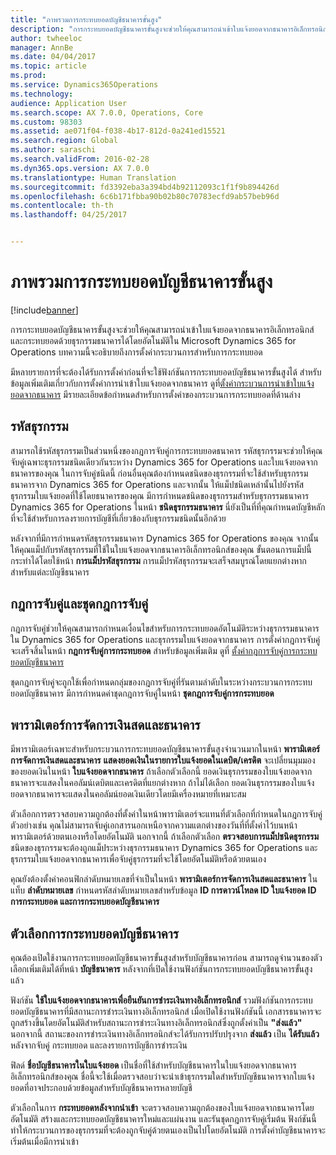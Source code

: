 ```yaml
---
title: "ภาพรวมการกระทบยอดบัญชีธนาคารขั้นสูง"
description: "การกระทบยอดบัญชีธนาคารขั้นสูงจะช่วยให้คุณสามารถนำเข้าใบแจ้งยอดจากธนาคารอิเล็กทรอนิกส์ และกระทบยอดด้วยธุรกรรมธนาคารได้โดยอัตโนมัติใน Microsoft Dynamics 365 for Operations  บทความนี้จะอธิบายถึงการตั้งค่ากระบวนการสำหรับการกระทบยอด"
author: twheeloc
manager: AnnBe
ms.date: 04/04/2017
ms.topic: article
ms.prod: 
ms.service: Dynamics365Operations
ms.technology: 
audience: Application User
ms.search.scope: AX 7.0.0, Operations, Core
ms.custom: 98303
ms.assetid: ae071f04-f038-4b17-812d-0a241ed15521
ms.search.region: Global
ms.author: saraschi
ms.search.validFrom: 2016-02-28
ms.dyn365.ops.version: AX 7.0.0
ms.translationtype: Human Translation
ms.sourcegitcommit: fd3392eba3a394bd4b92112093c1f1f9b894426d
ms.openlocfilehash: 6c6b171fbba90b02b80c70783ecfd9ab57beb96d
ms.contentlocale: th-th
ms.lasthandoff: 04/25/2017


---
```


# <a name="advanced-bank-reconciliation-overview"></a>ภาพรวมการกระทบยอดบัญชีธนาคารขั้นสูง

[!include[banner](../includes/banner.md)]


การกระทบยอดบัญชีธนาคารขั้นสูงจะช่วยให้คุณสามารถนำเข้าใบแจ้งยอดจากธนาคารอิเล็กทรอนิกส์ และกระทบยอดด้วยธุรกรรมธนาคารได้โดยอัตโนมัติใน Microsoft Dynamics 365 for Operations  บทความนี้จะอธิบายถึงการตั้งค่ากระบวนการสำหรับการกระทบยอด  

มีหลายรายการที่จะต้องได้รับการตั้งค่าก่อนที่จะใช้ฟังก์ชันการกระทบยอดบัญชีธนาคารขั้นสูงได้ สำหรับข้อมูลเพิ่มเติมเกี่ยวกับการตั้งค่าการนำเข้าใบแจ้งยอดจากธนาคาร ดูที่[ตั้งค่ากระบวนการนำเข้าใบแจ้งยอดจากธนาคาร](set-up-advanced-bank-reconciliation-import-process.md)  มีรายละเอียดข้อกำหนดสำหรับการตั้งค่าของกระบวนการกระทบยอดที่ด้านล่าง

## <a name="transaction-codes"></a>รหัสธุรกรรม
สามารถใช้รหัสธุรกรรมเป็นส่วนหนึ่งของกฎการจับคู่การกระทบยอดธนาคาร  รหัสธุรกรรมจะช่วยให้คุณจับคู่เฉพาะธุรกรรมชนิดเดียวกันระหว่าง Dynamics 365 for Operations และใบแจ้งยอดจากธนาคารของคุณ  ในการจับคู่ชนิดนี้ ก่อนอื่นคุณต้องกำหนดชนิดของธุรกรรมที่จะใช้สำหรับธุรกรรมธนาคารจาก Dynamics 365 for Operations และจากนั้น ให้แม็ปชนิดเหล่านั้นไปยังรหัสธุรกรรมใบแจ้งยอดที่ใช้โดยธนาคารของคุณ  มีการกำหนดชนิดของธุรกรรมสำหรับธุรกรรมธนาคาร Dynamics 365 for Operations ในหน้า **ชนิดธุรกรรมธนาคาร**  นี่ยังเป็นที่ที่คุณกำหนดบัญชีหลักที่จะใช้สำหรับการลงรายการบัญชีที่เกี่ยวข้องกับธุรกรรมชนิดนั้นอีกด้วย 

หลังจากที่มีการกำหนดรหัสธุรกรรมธนาคาร Dynamics 365 for Operations ของคุณ จากนั้นให้คุณแม็ปกับรหัสธุรกรรมที่ใช้ในใบแจ้งยอดจากธนาคารอิเล็กทรอนิกส์ของคุณ  ขั้นตอนการแม็ปนี้กระทำได้โดยใช้หน้า **การแม็ปรหัสธุรกรรม**  การแม็ปรหัสธุรกรรมจะเสร็จสมบูรณ์โดยแยกต่างหากสำหรับแต่ละบัญชีธนาคาร

## <a name="matching-rules-and-matching-rule-sets"></a>กฎการจับคู่และชุดกฎการจับคู่
กฎการจับคู่ช่วยให้คุณสามารถกำหนดเงื่อนไขสำหรับการกระทบยอดอัตโนมัติระหว่างธุรกรรมธนาคารใน Dynamics 365 for Operations และธุรกรรมใบแจ้งยอดจากธนาคาร  การตั้งค่ากฎการจับคู่จะเสร็จสิ้นในหน้า **กฎการจับคู่การกระทบยอด**  สำหรับข้อมูลเพิ่มเติม ดูที่ [ตั้งค่ากฎการจับคู่การกระทบยอดบัญชีธนาคาร](set-up-bank-reconciliation-matching-rules.md) 

ชุดกฎการจับคู่จะถูกใช้เพื่อกำหนดกลุ่มของกฎการจับคู่ที่รันตามลำดับในระหว่างกระบวนการกระทบยอดบัญชีธนาคาร  มีการกำหนดค่าชุดกฎการจับคู่ในหน้า **ชุดกฎการจับคู่การกระทบยอด**

## <a name="cash-and-bank-management-parameters"></a>พารามิเตอร์การจัดการเงินสดและธนาคาร
มีพารามิเตอร์เฉพาะสำหรับกระบวนการกระทบยอดบัญชีธนาคารขั้นสูงจำนวนมากในหน้า **พารามิเตอร์การจัดการเงินสดและธนาคาร**  **แสดงยอดเงินในรายการใบแจ้งยอดในเดบิต/เครดิต** จะเปลี่ยนมุมมองของยอดเงินในหน้า **ใบแจ้งยอดจากธนาคาร**  ถ้าเลือกตัวเลือกนี้ ยอดเงินธุรกรรมของใบแจ้งยอดจากธนาคารจะแสดงในคอลัมน์เดบิตและเครดิตที่แยกต่างหาก  ถ้าไม่ได้เลือก ยอดเงินธุรกรรมของใบแจ้งยอดจากธนาคารจะแสดงในคอลัมน์ยอดเงินเดียวโดยมีเครื่องหมายที่เหมาะสม 

ตัวเลือกการตรวจสอบความถูกต้องที่ตั้งค่าในหน้าพารามิเตอร์จะแทนที่ตัวเลือกที่กำหนดในกฎการจับคู่  ตัวอย่างเช่น คุณไม่สามารถจับคู่เอกสารนอกเหนือจากความแตกต่างของวันที่ที่ตั้งค่าไว้บนหน้าพารามิเตอร์ด้วยตนเองหรือโดยอัตโนมัติ  นอกจากนี้ ถ้าเลือกตัวเลือก **ตรวจสอบการแม็ปชนิดธุรกรรม** ชนิดของธุรกรรมจะต้องถูกแม็ประหว่างธุรกรรมธนาคาร Dynamics 365 for Operations และธุรกรรมใบแจ้งยอดจากธนาคารเพื่อจับคู่ธุรกรรมที่จะใช้โดยอัตโนมัติหรือด้วยตนเอง 

คุณยังต้องตั้งค่าคอนฟิกลำดับหมายเลขที่จำเป็นในหน้า **พารามิเตอร์การจัดการเงินสดและธนาคาร**  ในแท็บ **ลำดับหมายเลข** กำหนดรหัสลำดับหมายเลขสำหรับข้อมูล **ID การดาวน์โหลด ID ใบแจ้งยอด ID การกระทบยอด และการกระทบยอดบัญชีธนาคาร**

## <a name="bank-account-reconciliation-options"></a>ตัวเลือกการกระทบยอดบัญชีธนาคาร
คุณต้องเปิดใช้งานการกระทบยอดบัญชีธนาคารขั้นสูงสำหรับบัญชีธนาคารก่อน  สามารถดูจำนวนของตัวเลือกเพิ่มเติมได้ที่หน้า **บัญชีธนาคาร** หลังจากที่เปิดใช้งานฟังก์ชันการกระทบยอดบัญชีธนาคารขั้นสูงแล้ว 

ฟังก์ชัน **ใช้ใบแจ้งยอดจากธนาคารเพื่อยืนยันการชำระเงินทางอิเล็กทรอนิกส์** รวมฟังก์ชันการกระทบยอดบัญชีธนาคารที่มีสถานะการชำระเงินทางอิเล็กทรอนิกส์  เมื่อเปิดใช้งานฟังก์ชันนี้ เอกสารธนาคารจะถูกสร้างขึ้นโดยอัตโนมัติสำหรับสถานะการชำระเงินทางอิเล็กทรอนิกส์ซึ่งถูกตั้งค่าเป็น  **"ส่งแล้ว"**  นอกจากนี้ สถานะของการชำระเงินทางอิเล็กทรอนิกส์จะได้รับการปรับปรุงจาก **ส่งแล้ว** เป็น **ได้รับแล้ว** หลังจากจับคู่ กระทบยอด และลงรายการบัญชีการชำระเงิน 

ฟิลด์ **ชื่อบัญชีธนาคารในใบแจ้งยอด** เป็นชื่อที่ใช้สำหรับบัญชีธนาคารในใบแจ้งยอดจากธนาคารอิเล็กทรอนิกส์ของคุณ  ชื่อนี้จะใช้เมื่อตรวจสอบว่าจะนำเข้าธุรกรรมใดสำหรับบัญชีธนาคารจากใบแจ้งยอดที่อาจประกอบด้วยข้อมูลสำหรับบัญชีธนาคารหลายบัญชี 

ตัวเลือกในการ **กระทบยอดหลังจากนำเข้า** จะตรวจสอบความถูกต้องของใบแจ้งยอดจากธนาคารโดยอัตโนมัติ สร้างและกระทบยอดบัญชีธนาคารใหม่และแผ่นงาน และรันชุดกฎการจับคู่เริ่มต้น  ฟังก์ชันนี้ทำให้กระบวนการของธุรกรรมที่จะต้องถูกจับคู่ด้วยตนเองเป็นไปโดยอัตโนมัติ  การตั้งค่าบัญชีธนาคารจะเริ่มต้นเมื่อมีการนำเข้า




